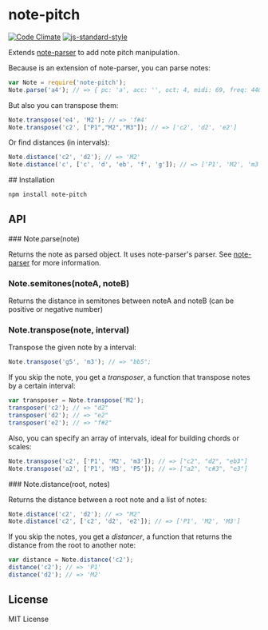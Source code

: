 # note-pitch

[![Code Climate](https://codeclimate.com/github/danigb/note-pitch/badges/gpa.svg)](https://codeclimate.com/github/danigb/note-pitch)
[![js-standard-style](https://img.shields.io/badge/code%20style-standard-brightgreen.svg?style=flat)](https://github.com/feross/standard)

Extends [note-parser](http://github.com/danigb/note-parser) to add note pitch manipulation.

Because is an extension of note-parser, you can parse notes:

```js
var Note = require('note-pitch');
Note.parse('a4'); // => { pc: 'a', acc: '', oct: 4, midi: 69, freq: 440 }
```

But also you can transpose them:

```js
Note.transpose('e4', 'M2'); // => 'f#4'
Note.transpose('c2', ["P1","M2","M3"]); // => ['c2', 'd2', 'e2']
```

Or find distances (in intervals):

```js
Note.distance('c2', 'd2'); // => 'M2'
Note.distance('c', ['c', 'd', 'eb', 'f', 'g']); // => ['P1', 'M2', 'm3', 'P4', 'P5']
```

## Installation

```bash
npm install note-pitch
```

## API

### Note.parse(note)

Returns the note as parsed object. It uses note-parser's parser.
See [note-parser](http://github.com/danigb/note-parser) for more information.

### Note.semitones(noteA, noteB)

Returns the distance in semitones between noteA and noteB (can be positive or negative number)

### Note.transpose(note, interval)

Transpose the given note by a interval:

```js
Note.transpose('g5', 'm3'); // => "bb5";
```

If you skip the note, you get a _transposer_, a function that transpose notes by
a certain interval:

```js
var transposer = Note.transpose('M2');
transposer('c2'); // => "d2"
transposer('d2'); // => "e2"
transposer('e2'); // => "f#2"
```

Also, you can specify an array of intervals, ideal for building chords or scales:

```js
Note.transpose('c2', ['P1', 'M2', 'm3']); // => ["c2", "d2", "eb3"]
Note.transpose('a2', ['P1', 'M3', 'P5']); // => ["a2", "c#3", "e3"]
```

### Note.distance(root, notes)

Returns the distance between a root note and a list of notes:

```js
Note.distance('c2', 'd2'); // => "M2"
Note.distance('c2', ['c2', 'd2', 'e2']); // => ['P1', 'M2', 'M3']
```

If you skip the notes, you get a _distancer_, a function that returns the
distance from the root to another note:

```js
var distance = Note.distance('c2');
distance('c2'); // => 'P1'
distance('d2'); // => 'M2'
```

## License

MIT License

